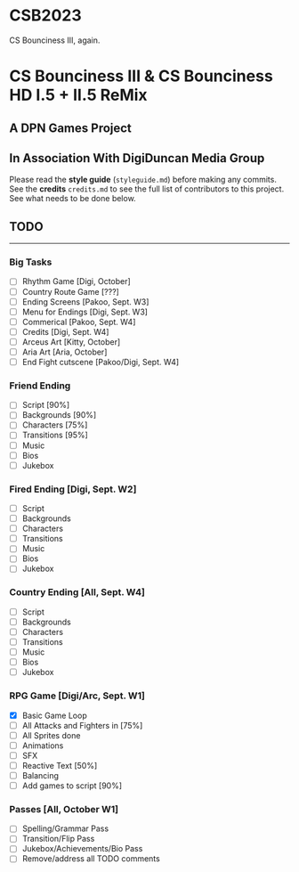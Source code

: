 # CSB2023
CS Bounciness III, again.
# CS Bounciness III & CS Bounciness HD I.5 + II.5 ReMix

## A **DPN Games** Project
## In Association With **DigiDuncan Media Group**

Please read the **style guide** (`styleguide.md`) before making any commits.  
See the **credits** `credits.md` to see the full list of contributors to this project.
See what needs to be done below.

## TODO
-------

### Big Tasks
- [ ] Rhythm Game [Digi, October]
- [ ] Country Route Game [???]
- [ ] Ending Screens [Pakoo, Sept. W3]
- [ ] Menu for Endings [Digi, Sept. W3]
- [ ] Commerical [Pakoo, Sept. W4]
- [ ] Credits [Digi, Sept. W4]
- [ ] Arceus Art [Kitty, October]
- [ ] Aria Art [Aria, October]
- [ ] End Fight cutscene [Pakoo/Digi, Sept. W4]

### Friend Ending
- [ ] Script [90%]
- [ ] Backgrounds [90%]
- [ ] Characters [75%]
- [ ] Transitions [95%]
- [ ] Music
- [ ] Bios
- [ ] Jukebox

### Fired Ending [Digi, Sept. W2]
- [ ] Script
- [ ] Backgrounds
- [ ] Characters
- [ ] Transitions
- [ ] Music
- [ ] Bios
- [ ] Jukebox

### Country Ending [All, Sept. W4]
- [ ] Script
- [ ] Backgrounds
- [ ] Characters
- [ ] Transitions
- [ ] Music
- [ ] Bios
- [ ] Jukebox

### RPG Game [Digi/Arc, Sept. W1]
- [X] Basic Game Loop
- [ ] All Attacks and Fighters in [75%]
- [ ] All Sprites done
- [ ] Animations
- [ ] SFX
- [ ] Reactive Text [50%]
- [ ] Balancing
- [ ] Add games to script [90%]

### Passes [All, October W1]
- [ ] Spelling/Grammar Pass
- [ ] Transition/Flip Pass
- [ ] Jukebox/Achievements/Bio Pass
- [ ] Remove/address all TODO comments
